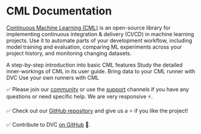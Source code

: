 # CML Documentation

[Continuous Machine Learning (CML)](https://cml.dev) is an open-source library
for implementing continuous integration & delivery (CI/CD) in machine learning
projects. Use it to automate parts of your development workflow, including model
training and evaluation, comparing ML experiments across your project history,
and monitoring changing datasets.


<cards>

  <card href="/doc/start" heading="Get Started">
    A step-by-step introduction into basic CML features
  </card>

  <card href="/doc/usage" heading="Usage">
    Study the detailed inner-workings of CML in its user guide.
  </card>

  <card href="/doc/use-cases" heading="CML with DVC">
    Bring data to your CML runner with DVC
  </card>

  <card href="/doc/self-hosted-runners" heading="Self-hosted Runners">
    Use your own runners with CML
  </card>

</cards>

✅ Please join our [community](https://dvc.org/community) or use the [support](https://dvc.org/support)
channels if you have any questions or need specific help. We are very responsive
⚡.

✅ Check out our [GitHub repository](https://github.com/iterative/cml) and give
us a ⭐ if you like the project!

✅ Contribute to DVC [on GitHub](https://github.com/iterative/cml) 🙏.
